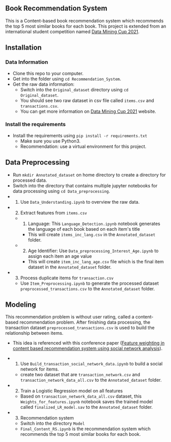 Book Recommendation System
-------------------------------
This is a Content-based book recommendation system which recommends the top 5 most similar books for each book. This project is extended from an international student competition named [Data Mining Cup 2021](https://www.data-mining-cup.com/dmc-2021/).

Installation
-------------------------------

### Data Information

* Clone this repo to your computer.
* Get into the folder using `cd Recommendation_System`.
* Get the raw data information:
    *  Switch into the `Original_dataset` directory using `cd Original_dataset`.
    *  You should see two raw dataset in csv file called `items.csv` and `transactions.csv`.
    *  You can get more information on [Data Mining Cup 2021](https://www.data-mining-cup.com/dmc-2021/) website.

### Install the requirements
* Install the requirements using `pip install -r requirements.txt`
    * Make sure you use Python3.
    * Recommendation: use a virtual environment for this project.

Data Preprocessing
-------------------------------
* Run `mkdir Annotated_dataset` on home directory to create a directory for processed data.
* Switch into the directory that contains multiple jupyter notebooks for data processing using `cd Data_preprocessing`.
* 1. Use `Data_Understanding.ipynb` to overview the raw data.
* 2. Extract features from `items.csv`
    * 1. Language: This `Language_Detection.ipynb` notebook generates the language of each book based on each item's title
       * This will create `items_inc_lang.csv` in the `Annotated_dataset` folder.
    * 2. Age Identifier: Use `Data_preprocessing_Interest_Age.ipynb` to assign each item an age value
       * This will create `item_inc_lang_age.csv` file which is the final item dataset in the `Annotated_dataset` folder. 
* 3. Process duplicate items for `transaction.csv`
    * Use `Item_Preprocessing.ipynb` to generate the processed dataset `preprocessed_transactions.csv` to the `Annotated_dataset` folder.

Modeling
-------------------------------
This recommendation problem is without user rating, called a content-based recommendation problem.
After finishing data processing, the transaction dataset `preprocessed_transactions.csv` is used to build the relationship between items.
   - This idea is referenced with this conference paper ([Feature weighting in content based recommendation system using social network analysis](https://www.researchgate.net/publication/221022528_Feature_weighting_in_content_based_recommendation_system_using_social_network_analysis)).

* 1. Use `Build_transaction_social_network_data.ipynb` to build a social network for items.
   * create two dataset that are `transaction_network.csv` and `transaction_network_data_all.csv` to the `Annotated_dataset` folder.
* 2. Train a Logistic Regression model on all features
   * Based on `transaction_network_data_all.csv` dataset, this `Weights_for_features.ipynb` notebook saves the trained model called `finalized_LR_model.sav` to the `Annotated_dataset` folder.
* 3. Recommendation system
   *  Switch into the directory `Model`
   *  `Final_Content_RS.ipynb` is the recommendation system which recommends the top 5 most similar books for each book.
